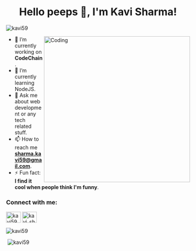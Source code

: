 <h1 align="center">Hello peeps 👋, I'm Kavi Sharma!</h1>

<p align="left"> <img src="https://komarev.com/ghpvc/?username=kavi59&label=Profile%20views&color=129e00&style=plastic" alt="kavi59" /> </p>
<img align="right" alt="Coding" width="400" src="https://camo.githubusercontent.com/ed6aee74b1b8c61b67dbbf50a6a8a0f1e9bcbea4e2db7eff11414aca35b028c0/68747470733a2f2f7374617469632e6472696262626c652e636f6d2f75736572732f313932303334382f73637265656e73686f74732f343333323634312f73686f7430392e676966">

- 🔭 I’m currently working on **CodeChain**.
- 🌱 I’m currently learning NodeJS.
- 💬 Ask me about web development or any tech related stuff.
- 📫 How to reach me **sharma.kavi59@gmail.com**.
- ⚡ Fun fact: **I find it cool when people think I'm funny**.

<h3 align="left">Connect with me:</h3>
<p align="left">
<a href="https://linkedin.com/in/kavi59" target="blank"><img align="center" src="https://cdn.jsdelivr.net/npm/simple-icons@3.0.1/icons/linkedin.svg" alt="kavi59" height="30" width="40" /></a>
<a href="https://www.instagram.com/kavi_sharma59/" target="blank"><img align="center" src="https://cdn.jsdelivr.net/npm/simple-icons@3.0.1/icons/instagram.svg" alt="kavi_sharma59" height="30" width="40" /></a>
</p>

<p><img src = "https://github-readme-stats.vercel.app/api/top-langs?username=kavi59&show_icons=true&locale=en&layout=compact&title_color=ffffff&icon_color=bb2acf&text_color=daf7dc&bg_color=151515" alt="kavi59"></p>

<p>&nbsp;<img src = "https://github-readme-stats.vercel.app/api?username=kavi59&&show_icons=true&title_color=ffffff&icon_color=bb2acf&text_color=daf7dc&bg_color=151515" alt="kavi59"></p>


